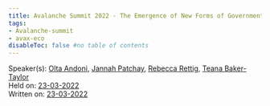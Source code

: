 ```yaml
---
title: Avalanche Summit 2022 - The Emergence of New Forms of Government Money
tags:
- Avalanche-summit
- avax-eco
disableToc: false #no table of contents
---
```


Speaker(s): [Olta Andoni](notes/Olta%20Andoni.md), [Jannah Patchay](notes/Jannah%20Patchay.md), [Rebecca Rettig](notes/Rebecca%20Rettig.md), [Teana Baker-Taylor](notes/Teana%20Baker-Taylor.md)    
Held on: [23-03-2022](notes/23-03-2022.md)   
Written on: [23-03-2022](notes/23-03-2022.md)   

